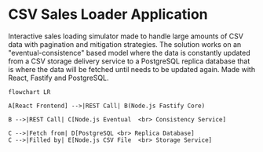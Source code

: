 # CSV Sales Loader Application

Interactive sales loading simulator made to handle large amounts of CSV data with pagination and mitigation strategies. The solution works on an "eventual-consistence" based model where the data is constantly updated from a CSV storage delivery service to a PostgreSQL replica database that is where the data will be fetched until needs to be updated again. Made with React, Fastify and PostgreSQL.

```mermaid
flowchart LR

A[React Frontend] -->|REST Call| B(Node.js Fastify Core)

B -->|REST Call| C[Node.js Eventual  <br> Consistency Service]

C -->|Fetch from| D[PostgreSQL <br> Replica Database]
C -->|Filled by| E[Node.js CSV File  <br> Storage Service]
```
